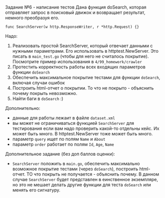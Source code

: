Задание №6 - написание тестов
Дана функция doSearch, которая отправляет запрос в поисковый движок и возвращает результат, немного преобразуя его.

```
func SearchServer(w http.ResponseWriter, r *http.Request) {}
```

Надо:
1. Реализовать простой SearchServer, который отвечает данными с нужными параметрами. Его использовать в httptest.NewServer. Это писать в `main_test.go` (чтобы для него не считалось покрытие). Посмотрите пример использования в `4/99_homework/crawler`
1. Протестить корректность работы всех входящих параметров функции `doSearch`
2. Обеспечить максимальное покрытие тестами для функции `doSearch`, включая случаи ошибок
3. Построить html-отчет о покрытии. То что не покрыто - объяснить почему покрыть невозможно.
4. Найти баги в `doSearch` :)

Дополнительно:
* данные для работы лежаит в файле `dataset.xml`
* вы может не ограничиваться функцией `SearchServer` для тестирования если вам надо проверить какой-то отдельны кейс. Их может быть много. B httptest.NewServer тоже может быть много.
* параметр `query` ищет по полям `Name` и `About`
* параметр `order` работает по полям `Id`, `Age`, `Name`

Дополнительное задание (без доп баллов оценки):
* `SearchServer` положить в `main.go`, обеспечить максимально возможное покрытие тестами (через `doSearch`), построить html-отчет. ТО что покрыть не получается - объяснить почему. В данном случае `SearchServer` будет представлен в еинственное экземпляре, но это не мешает делать другие функции для теста `doSearch` или менять его сигнатуру.